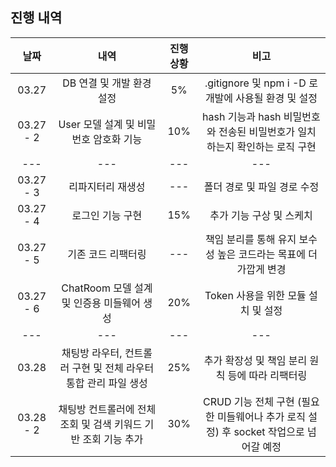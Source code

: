 ## 진행 내역

|날짜|내역|진행 상황|비고|
|:---:|:---:|:---:|:---:|
|03.27|DB 연결 및 개발 환경 설정|5%|.gitignore 및 npm i -D 로 개발에 사용될 환경 및 설정|
|03.27 - 2|User 모델 설계 및 비밀번호 암호화 기능|10%|hash 기능과 hash 비밀번호와 전송된 비밀번호가 일치하는지 확인하는 로직 구현|
|---|---|---|---|
|03.27 - 3|리파지터리 재생성|---|폴더 경로 및 파일 경로 수정|
|03.27 - 4|로그인 기능 구현|15%|추가 기능 구상 및 스케치| 
|03.27 - 5|기존 코드 리팩터링|---|책임 분리를 통해 유지 보수성 높은 코드라는 목표에 더 가깝게 변경|
|03.27 - 6|ChatRoom 모델 설계 및 인증용 미들웨어 생성|20%|Token 사용을 위한 모듈 설치 및 설정|
|---|---|---|---|
|03.28|채팅방 라우터, 컨트롤러 구현 및 전체 라우터 통합 관리 파일 생성|25%|추가 확장성 및 책임 분리 원칙 등에 따라 리팩터링|
|03.28 - 2|채팅방 컨트롤러에 전체 조회 및 검색 키워드 기반 조회 기능 추가|30%|CRUD 기능 전체 구현 (필요한 미들웨어나 추가 로직 설정) 후 socket 작업으로 넘어갈 예정|
